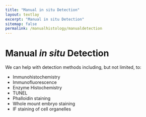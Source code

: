 ```yaml
---
title: "Manual in situ Detection"
layout: textlay
excerpt: "Manual in situ Detection"
sitemap: false
permalink: /manualhistology/manualdetection
---
```


# Manual *in situ* Detection

We can help with detection methods including, but not limited, to:

- Immunohistochemistry
- Immunofluorescence
- Enzyme Histochemistry
- TUNEL
- Phalloidin staining
- Whole mount embryo staining
- IF staining of cell organelles
